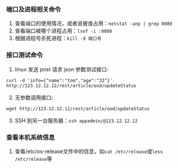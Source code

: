 <!--
 * @Author: songyipeng
 * @Date: 2022-08-19 09:29:58
-->

### 端口及进程相关命令

1. 查看端口的使用情况，或者说被谁占用：`netstat -anp | grep 8080`
2. 查看端口被哪个进程占用：`lsof -i :8080`
3. 根据进程号杀死进程：`kill -9 端口号`

### 接口测试命令

1. linux 发送 post 请求 json 参数测试接口:

```
curl -d 'info={"name":"tom","age":"32"}' http://123.12.12.12/rest/article/ood/updateStatus
```

2. 无参数调用接口:

```
wget http://123.12.12.12/rest/article/ood/updateStatus
```

3. SSH 到另一台服务器：`ssh appadmin/@123.12.12.12`

### 查看本机系统信息

1. 查看/etc/os-release文件中的信息，如`cat /etc/release`或`less /etc/release`等